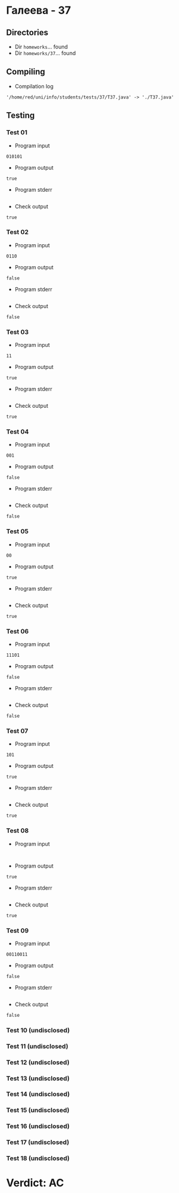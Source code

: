 # Галеева - 37
## Directories
- Dir `homeworks`... found
- Dir `homeworks/37`... found
## Compiling
- Compilation log
```
'/home/red/uni/info/students/tests/37/T37.java' -> './T37.java'

```
## Testing
### Test 01
- Program input
```
010101

```
- Program output
```
true

```
- Program stderr
```

```
- Check output
```
true

```
### Test 02
- Program input
```
0110

```
- Program output
```
false

```
- Program stderr
```

```
- Check output
```
false

```
### Test 03
- Program input
```
11

```
- Program output
```
true

```
- Program stderr
```

```
- Check output
```
true

```
### Test 04
- Program input
```
001

```
- Program output
```
false

```
- Program stderr
```

```
- Check output
```
false

```
### Test 05
- Program input
```
00

```
- Program output
```
true

```
- Program stderr
```

```
- Check output
```
true

```
### Test 06
- Program input
```
11101

```
- Program output
```
false

```
- Program stderr
```

```
- Check output
```
false

```
### Test 07
- Program input
```
101

```
- Program output
```
true

```
- Program stderr
```

```
- Check output
```
true

```
### Test 08
- Program input
```


```
- Program output
```
true

```
- Program stderr
```

```
- Check output
```
true

```
### Test 09
- Program input
```
00110011

```
- Program output
```
false

```
- Program stderr
```

```
- Check output
```
false

```
### Test 10 (undisclosed)
### Test 11 (undisclosed)
### Test 12 (undisclosed)
### Test 13 (undisclosed)
### Test 14 (undisclosed)
### Test 15 (undisclosed)
### Test 16 (undisclosed)
### Test 17 (undisclosed)
### Test 18 (undisclosed)
# Verdict: AC
